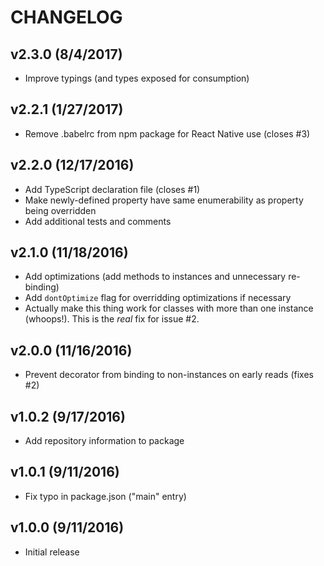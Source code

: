 # CHANGELOG

## v2.3.0 (8/4/2017)

- Improve typings (and types exposed for consumption)

## v2.2.1 (1/27/2017)

- Remove .babelrc from npm package for React Native use (closes #3)

## v2.2.0 (12/17/2016)

- Add TypeScript declaration file (closes #1)
- Make newly-defined property have same enumerability as property being
  overridden
- Add additional tests and comments

## v2.1.0 (11/18/2016)

- Add optimizations (add methods to instances and unnecessary re-binding)
- Add `dontOptimize` flag for overridding optimizations if necessary
- Actually make this thing work for classes with more than one instance
  (whoops!). This is the *real* fix for issue #2.

## v2.0.0 (11/16/2016)

- Prevent decorator from binding to non-instances on early reads (fixes #2)

## v1.0.2 (9/17/2016)

- Add repository information to package

## v1.0.1 (9/11/2016)

- Fix typo in package.json ("main" entry)

## v1.0.0 (9/11/2016)

- Initial release

